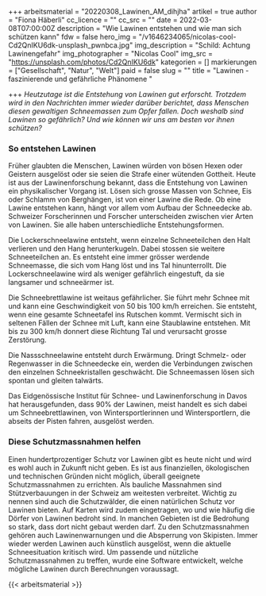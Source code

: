 +++
arbeitsmaterial = "20220308_Lawinen_AM_dihjha"
artikel = true
author = "Fiona Häberli"
cc_licence = ""
cc_src = ""
date = 2022-03-08T07:00:00Z
description = "Wie Lawinen entstehen und wie man sich schützen kann"
fdw = false
hero_img = "/v1646234065/nicolas-cool-Cd2QnIKU6dk-unsplash_pwnbca.jpg"
img_description = "Schild: Achtung Lawinengefahr"
img_photographer = "Nicolas Cool"
img_src = "https://unsplash.com/photos/Cd2QnIKU6dk"
kategorien = []
markierungen = ["Gesellschaft", "Natur", "Welt"]
paid = false
slug = ""
title = "Lawinen - faszinierende und gefährliche Phänomene "

+++
_Heutzutage ist die Entstehung von Lawinen gut erforscht. Trotzdem wird in den Nachrichten immer wieder darüber berichtet, dass Menschen diesen gewaltigen Schneemassen zum Opfer fallen. Doch weshalb sind Lawinen so gefährlich? Und wie können wir uns am besten vor ihnen schützen?_

### So entstehen Lawinen

Früher glaubten die Menschen, Lawinen würden von bösen Hexen oder Geistern ausgelöst oder sie seien die Strafe einer wütenden Gottheit. Heute ist aus der Lawinenforschung bekannt, dass die Entstehung von Lawinen ein physikalischer Vorgang ist. Lösen sich grosse Massen von Schnee, Eis oder Schlamm von Berghängen, ist von einer Lawine die Rede. Ob eine Lawine entstehen kann, hängt vor allem vom Aufbau der Schneedecke ab. Schweizer Forscherinnen und Forscher unterscheiden zwischen vier Arten von Lawinen. Sie alle haben unterschiedliche Entstehungsformen.

Die Lockerschneelawine entsteht, wenn einzelne Schneeteilchen den Halt verlieren und den Hang herunterkugeln. Dabei stossen sie weitere Schneeteilchen an. Es entsteht eine immer grösser werdende Schneemasse, die sich vom Hang löst und ins Tal hinunterrollt. Die Lockerschneelawine wird als weniger gefährlich eingestuft, da sie langsamer und schneeärmer ist.

Die Schneebrettlawine ist weitaus gefährlicher. Sie führt mehr Schnee mit und kann eine Geschwindigkeit von 50 bis 100 km/h erreichen. Sie entsteht, wenn eine gesamte Schneetafel ins Rutschen kommt. Vermischt sich in seltenen Fällen der Schnee mit Luft, kann eine Staublawine entstehen. Mit bis zu 300 km/h donnert diese Richtung Tal und verursacht grosse Zerstörung.

Die Nassschneelawine entsteht durch Erwärmung. Dringt Schmelz- oder Regenwasser in die Schneedecke ein, werden die Verbindungen zwischen den einzelnen Schneekristallen geschwächt. Die Schneemassen lösen sich spontan und gleiten talwärts.

Das Eidgenössische Institut für Schnee- und Lawinenforschung in Davos hat herausgefunden, dass 90% der Lawinen, meist handelt es sich dabei um Schneebrettlawinen, von Wintersportlerinnen und Wintersportlern, die abseits der Pisten fahren, ausgelöst werden.

### Diese Schutzmassnahmen helfen

Einen hundertprozentiger Schutz vor Lawinen gibt es heute nicht und wird es wohl auch in Zukunft nicht geben. Es ist aus finanziellen, ökologischen und technischen Gründen nicht möglich, überall geeignete Schutzmassnahmen zu errichten. Als bauliche Massnahmen sind Stützverbauungen in der Schweiz am weitesten verbreitet. Wichtig zu nennen sind auch die Schutzwälder, die einen natürlichen Schutz vor Lawinen bieten. Auf Karten wird zudem eingetragen, wo und wie häufig die Dörfer von Lawinen bedroht sind. In manchen Gebieten ist die Bedrohung so stark, dass dort nicht gebaut werden darf. Zu den Schutzmassnahmen gehören auch Lawinenwarnungen und die Absperrung von Skipisten. Immer wieder werden Lawinen auch künstlich ausgelöst, wenn die aktuelle Schneesituation kritisch wird. Um passende und nützliche Schutzmassnahmen zu treffen, wurde eine Software entwickelt, welche mögliche Lawinen durch Berechnungen voraussagt.




{{< arbeitsmaterial >}}


